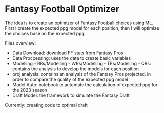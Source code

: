 # Fantasy Football Optimizer

The idea is to create an optimizer of Fantasy Football choices using ML. First I create the expected ppg model for each position, then I will optimize the choices base on the expected ppg.

Files overview:

- Data Download: download FF stats from Fantasy Pros
- Data Proccessing: uses the data to create basic variables
- Modelling - RBs/Modelling - WRs/Modelling - TEs/Modelling - QBs: contains the analysis to develop the models for each position
- proj analysis: contains an analysis of the Fantasy Pros projected, in order to compare the quality of the expected ppg model
- Model Auto: notebook to automate the calculation of expected ppg for the 2023 season
- Draft Model: the framework to simulate the Fantasy Draft

Currently: creating code to optimal draft

